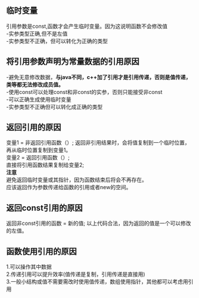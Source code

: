 ## 临时变量 ##  
引用参数是const,函数才会产生临时变量。因为这说明函数不会修改值  
-实参类型正确,但不是左值  
-实参类型不正确，但可以转化为正确的类型  

## 将引用参数声明为常量数据的引用原因 ##  
-避免无意修改数据，**与java不同，c++加了引用才是引用传递，否则是值传递，类等都无法修改成员值。**  
-使用const可以处理const和非const的实参，否则只能接受非const  
-可以正确生成使用临时变量  
-实参类型不正确但可以转化成正确的类型  

## 返回引用的原因 ##  
变量1 = 非返回引用函数（）;
返回非引用结果时，会将值复制到一个临时位置，再从临时位置复制到变量1。  
变量2 = 返回引用函数（）;  
直接将引用函数结果复制给变量2;  
**注意**  
避免返回临时变量或其指针，因为函数结束后将会不再存在。  
应该返回作为参数传递给函数的引用或者new的空间。  

## 返回const引用的原因 ##  
返回非const引用的函数 = 新的值;
以上代码合法，因为返回的值是一个可以修改的左值。  

## 函数使用引用的原因 ##  
1.可以操作其中数据  
2.传递引用可以提升效率(值传递是复制，引用传递是直接用)  
3.一般小结构或值不需要需改时使用值传递，数组使用指针，其他都可以考虑用引用

